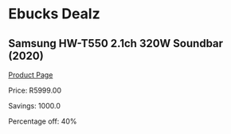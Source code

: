 
# Ebucks Dealz
## Samsung HW-T550 2.1ch 320W Soundbar (2020)
[Product Page](https://www.ebucks.com/web/shop/productSelected.do?prodId=1083358080&catId=1158502431)

Price: R5999.00

Savings: 1000.0

Percentage off: 40%
	